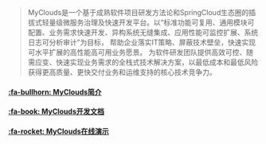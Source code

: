 > MyClouds是一个基于成熟软件项目研发方法论和SpringCloud生态圈的插拔式轻量级微服务治理及快速开发平台。以“标准功能可复用、通用模块可配置、业务需求快速开发、异构系统无缝集成、应用性能可监控扩展、系统日志可分析审计”为目标， 帮助企业落实IT策略、屏蔽技术壁垒，快速实现可水平扩展的高性能高可用业务愿景。 为软件研发团队提供高效可控、随需应变、快速实现业务需求的全栈式技术解决方案，以最低成本和最低风险获得更高质量、更快交付业务和运维支持的核心技术竞争力。
#### [:fa-bullhorn: MyClouds简介](https://gitee.com/osworks/MyClouds/blob/master/myclouds-doc/a.%E7%AC%AC%E4%B8%80%E7%AB%A0%20MyClouds%E7%AE%80%E4%BB%8B.md)
#### [:fa-book: MyClouds开发文档](https://gitee.com/osworks/MyClouds/tree/master/myclouds-doc)
#### [:fa-rocket: MyClouds在线演示](http://118.126.108.44:8080)